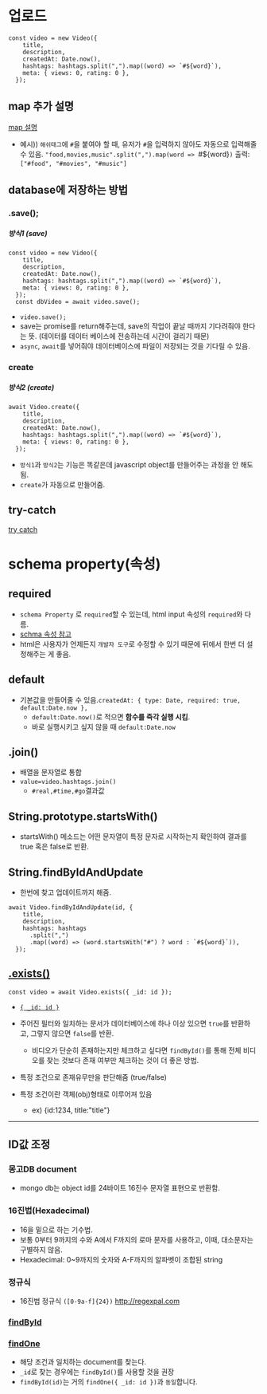 # 업로드
```
const video = new Video({
    title,
    description,
    createdAt: Date.now(),
    hashtags: hashtags.split(",").map((word) => `#${word}`),
    meta: { views: 0, rating: 0 },
  });
```

## map 추가 설명

<a href="https://github.com/leesaewa/wetube_TIL/blob/main/study/post-split.md#arrayprototypemap">map 설명</a>
- 예시)) `해쉬태그`에 `#`을 붙여야 할 때, 유저가 `#`을 입력하지 않아도 자동으로 입력해줄 수 있음.
`"food,movies,music".split(",").map(word => `#${word}`)`
출력: `["#food", "#movies", "#music"]`

## database에 저장하는 방법

### .save();
##### 방식1 (save)
```
const video = new Video({
    title,
    description,
    createdAt: Date.now(),
    hashtags: hashtags.split(",").map((word) => `#${word}`),
    meta: { views: 0, rating: 0 },
  });
  const dbVideo = await video.save();
```

- `video.save();`
- save는 promise를 return해주는데, save의 작업이 끝날 때까지 기다려줘야 한다는 뜻. (데이터를 데이터 베이스에 전송하는데 시간이 걸리기 때문)
- `async`, `await`를 넣어줘야 데이터베이스에 파일이 저장되는 것을 기다릴 수 있음.


### create
##### 방식2 (create)
```
await Video.create({
    title,
    description,
    createdAt: Date.now(),
    hashtags: hashtags.split(",").map((word) => `#${word}`),
    meta: { views: 0, rating: 0 },
  });
  ```
  
- `방식1`과 `방식2`는 기능은 똑같은데 javascript object를 만들어주는 과정을 안 해도 됨.
- `create`가 자동으로 만들어줌.

## try-catch
<a href="https://github.com/leesaewa/wetube_TIL/blob/main/study/Conditional-operator.md#trycatch-%EC%97%90%EB%9F%AC-%ED%95%B8%EB%93%A4%EB%A7%81">try catch</a>


# schema property(속성)

## required
- `schema Property` 로 `required`할 수 있는데, html input 속성의 `required`와 다름.
-  <a href="https://github.com/leesaewa/wetube_TIL/blob/main/mongoDB/schema.md#schema-property%EC%86%8D%EC%84%B1">schma 속성 참고</a>
  - html은 사용자가 언제든지 `개발자 도구`로 수정할 수 있기 때문에 뒤에서 한번 더 설정해주는 게 좋음.

## default
- 기본값을 만들어줄 수 있음.`createdAt: { type: Date, required: true, default:Date.now },`
  - `default:Date.now()`로 적으면 **함수를 즉각 실행 시킴**.
  - 바로 실행시키고 싶지 않을 때 `default:Date.now`

## .join()
- 배열을 문자열로 통합
- `value=video.hashtags.join()`
  - `#real,#time,#go`결과값

## String.prototype.startsWith()
- startsWith() 메소드는 어떤 문자열이 특정 문자로 시작하는지 확인하여 결과를 true 혹은 false로 반환.

## String.findByIdAndUpdate
- 한번에 찾고 업데이트까지 해줌.
```
await Video.findByIdAndUpdate(id, {
    title,
    description,
    hashtags: hashtags
      .split(",")
      .map((word) => (word.startsWith("#") ? word : `#${word}`)),
  });
  ```
  
## <a href="https://mongoosejs.com/docs/api.html#model_Model.exists">.exists()</a>
`const video = await Video.exists({ _id: id });`
- <a href="https://mongoosejs.com/docs/guide.html#id">`{ _id: id }`</a>

- 주어진 필터와 일치하는 문서가 데이터베이스에 하나 이상 있으면 `true`를 반환하고, 그렇지 않으면 `false`를 반환.
  - 비디오가 단순히 존재하는지만 체크하고 싶다면 `findById()`를 통해 전체 비디오를 찾는 것보다 존재 여부만 체크하는 것이 더 좋은 방법.
- 특정 조건으로 존재유무만을 판단해줌 (true/false)
- 특정 조건이란 객체(obj)형태로 이루어져 있음
  - ex) {id:1234, title:"title"}


------

## ID값 조정

### 몽고DB document
- mongo db는 object id를 24바이트 16진수 문자열 표현으로 반환함.

### 16진법(Hexadecimal)
- 16을 밑으로 하는 기수법.
- 보통 0부터 9까지의 수와 A에서 F까지의 로마 문자를 사용하고, 이때, 대소문자는 구별하지 않음.
- Hexadecimal: 0~9까지의 숫자와 A-F까지의 알파벳이 조합된 string

### 정규식
- 16진법 정규식 `([0-9a-f]{24})`
http://regexpal.com

### <a href="https://mongoosejs.com/docs/api.html#model_Model.findById">findById</a>
### <a href="https://mongoosejs.com/docs/api.html#model_Model.findOne">findOne</a>
- 해당 조건과 일치하는 document를 찾는다.
- `_id`로 찾는 경우에는 `findById()`를 사용할 것을 권장
- `findById(id)`는 거의 `findOne({ _id: id })`과 `동일`합니다.



